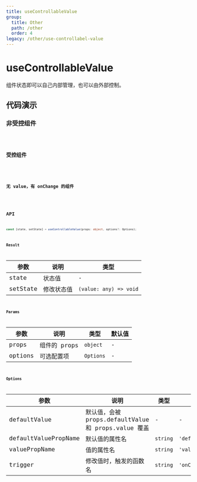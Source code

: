 ```yaml
---
title: useControllableValue
group:
  title: Other
  path: /other
  order: 4
legacy: /other/use-controllabel-value
---
```


# useControllableValue

组件状态即可以自己内部管理，也可以由外部控制。

## 代码演示

### 非受控组件

<code src="./demos/Demo1.tsx" />

### 受控组件

<code src="./demos/Demo2.tsx" />

### 无 value，有 onChange 的组件

<code src="./demos/Demo3.tsx" />

## API

```typescript
const [state, setState] = useControllableValue(props: object, options?: Options);
```

### Result

| 参数     | 说明       | 类型                   |
| -------- | ---------- | ---------------------- |
| state    | 状态值     | -                      |
| setState | 修改状态值 | `(value: any) => void` |

### Params

| 参数    | 说明         | 类型      | 默认值 |
| ------- | ------------ | --------- | ------ |
| props   | 组件的 props | `object`  | -      |
| options | 可选配置项   | `Options` | -      |

### Options

| 参数 | 说明 | 类型 | 默认值 |
| --- | --- | --- | --- |
| defaultValue | 默认值，会被 props.defaultValue 和 props.value 覆盖 | - | - |
| defaultValuePropName | 默认值的属性名 | `string` | `'defaultValue'` |
| valuePropName | 值的属性名 | `string` | `'value'` |
| trigger | 修改值时，触发的函数名 | `string` | `'onChange'` |
